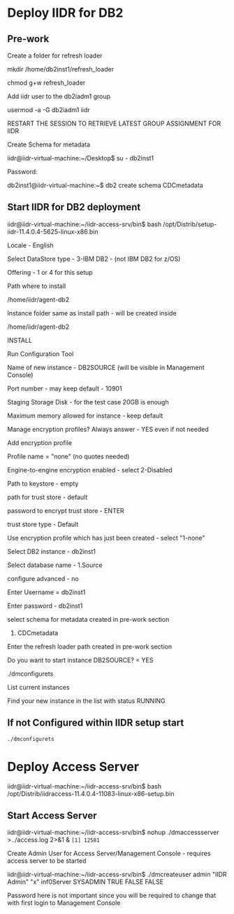 # Deploy IIDR for DB2
## Pre-work

Create a folder for refresh loader

mkdir /home/db2inst1/refresh_loader

chmod g+w refresh_loader

Add iidr user to the db2iadm1 group

usermod -a -G db2iadm1 iidr

RESTART THE SESSION TO RETRIEVE LATEST GROUP ASSIGNMENT FOR IIDR

Create Schema for metadata 

iidr@iidr-virtual-machine:~/Desktop$ su - db2inst1

Password: 

db2inst1@iidr-virtual-machine:~$ db2 create schema CDCmetadata

## Start IIDR for DB2 deployment

iidr@iidr-virtual-machine:~/iidr-access-srv/bin$ bash /opt/Distrib/setup-iidr-11.4.0.4-5625-linux-x86.bin 

Locale - English

Select DataStore type - 3-IBM DB2 - (not IBM DB2 for z/OS)

Offering - 1 or 4 for this setup

Path where to install

/home/iidr/agent-db2

Instance folder same as install path - will be created inside

/home/iidr/agent-db2

INSTALL

Run Configuration Tool

Name of new instance - DB2SOURCE  (will be visible in Management Console)

Port number  - may keep default - 10901

Staging Storage Disk - for the test case 20GB is enough

Maximum memory allowed for instance - keep default

Manage encryption profiles? Always answer - YES even if not needed

Add encryption profile

Profile name = "none" (no quotes needed)

Engine-to-engine encryption enabled - select 2-Disabled

Path to keystore - empty

path for trust store - default

password to encrypt trust store - ENTER

trust store type - Default

Use encryption profile which has just been created - select "1-none"

Select DB2 instance - db2inst1

Select database name - 1.Source

configure advanced - no

Enter Username = db2inst1

Enter password - db2inst1

select schema for metadata created in pre-work section

1. CDCmetadata

Enter the refresh loader path created in pre-work section

Do you want to start instance DB2SOURCE? = YES

./dmconfigurets

List current instances

Find your new instance in the list with status RUNNING

## If not Configured within IIDR setup start
```./dmconfigurets```




# Deploy Access Server
iidr@iidr-virtual-machine:~/iidr-access-srv/bin$ bash /opt/Distrib/iidraccess-11.4.0.4-11083-linux-x86-setup.bin 


## Start Access Server
iidr@iidr-virtual-machine:~/iidr-access-srv/bin$ nohup ./dmaccessserver >../access.log 2>&1 &
```[1] 12581```

Create Admin User for Access Server/Management Console - requires access server to be started

iidr@iidr-virtual-machine:~/iidr-access-srv/bin$ ./dmcreateuser admin "IIDR Admin" "x" inf0Server SYSADMIN TRUE FALSE FALSE

Password here is not important since you will be required to change that with first login to Management Console
